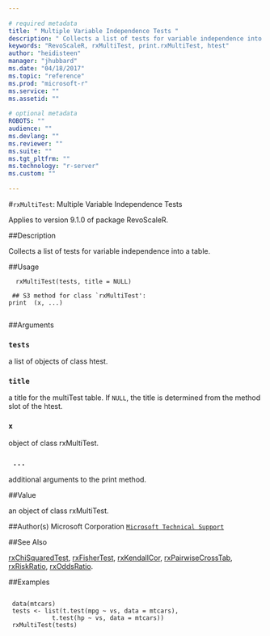 ```yaml
--- 
 
# required metadata 
title: " Multiple Variable Independence Tests " 
description: " Collects a list of tests for variable independence into a table. " 
keywords: "RevoScaleR, rxMultiTest, print.rxMultiTest, htest" 
author: "heidisteen" 
manager: "jhubbard" 
ms.date: "04/18/2017" 
ms.topic: "reference" 
ms.prod: "microsoft-r" 
ms.service: "" 
ms.assetid: "" 
 
# optional metadata 
ROBOTS: "" 
audience: "" 
ms.devlang: "" 
ms.reviewer: "" 
ms.suite: "" 
ms.tgt_pltfrm: "" 
ms.technology: "r-server" 
ms.custom: "" 
 
--- 
```

 
 
 
 
 #`rxMultiTest`:  Multiple Variable Independence Tests 

 Applies to version 9.1.0 of package RevoScaleR.
 
 
 ##Description
 
Collects a list of tests for variable independence into a table.
 
 
 
 ##Usage

```   
  rxMultiTest(tests, title = NULL)
  
 ## S3 method for class `rxMultiTest':
print  (x, ...)
 
```
 
 
 ##Arguments

   
    
 ### `tests`
 a list of objects of class htest. 
  
  
    
 ### `title`
 a title for the multiTest table. If `NULL`, the title is determined from  the method slot of the htest. 
  
  
    
 ### `x`
 object of class rxMultiTest. 
  
  
    
 ### ` ...`
 additional arguments to the print method. 
  
 
 
 
 ##Value
 
an object of class rxMultiTest.
 
 
 ##Author(s)
 Microsoft Corporation [`Microsoft Technical Support`](https://go.microsoft.com/fwlink/?LinkID=698556&clcid=0x409)
 
 
 
 ##See Also
 
[rxChiSquaredTest](rxchisquaredtest.md),
[rxFisherTest](rxchisquaredtest.md),
[rxKendallCor](rxchisquaredtest.md),
[rxPairwiseCrossTab](../../scaler/packagehelp/rxpairwisecrosstab.md),
[rxRiskRatio](../../scaler/packagehelp/rxriskratio.md),
[rxOddsRatio](../../scaler/packagehelp/rxriskratio.md).
   
 
 ##Examples

 ```
   
  data(mtcars) 
  tests <- list(t.test(mpg ~ vs, data = mtcars),
   		     t.test(hp ~ vs, data = mtcars))
  rxMultiTest(tests)
 
```
 
 
 
